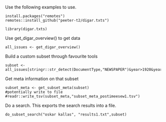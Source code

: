 Use the following examples to use.


```
install.packages("remotes")
remotes::install_github("peeter-t2/digar.txts")

```

```
library(digar.txts)
```

Use get_digar_overview() to get data

```
all_issues <- get_digar_overview()
```

Build a custom subset through favourite tools
```
subset <- all_issues[stringr::str_detect(DocumentType,"NEWSPAPER")&year>1920&year<1940&keyid=="postimeesew"]
```

Get meta information on that subset
```
subset_meta <- get_subset_meta(subset)
#potentially write to file
#readr::write_tsv(subset_meta,"subset_meta_postimeesew1.tsv")

```

Do a search. This exports the search results into a file.
```
do_subset_search("oskar kallas", "results1.txt",subset)

```
